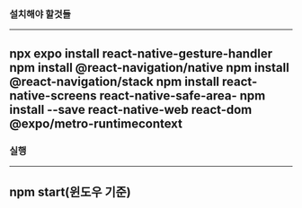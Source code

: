 ### 설치해야 할것들
---
npx expo install react-native-gesture-handler
npm install @react-navigation/native
npm install @react-navigation/stack
npm install react-native-screens react-native-safe-area-
npm install --save react-native-web react-dom @expo/metro-runtimecontext
---

### 실행
---
npm start(윈도우 기준)
----
